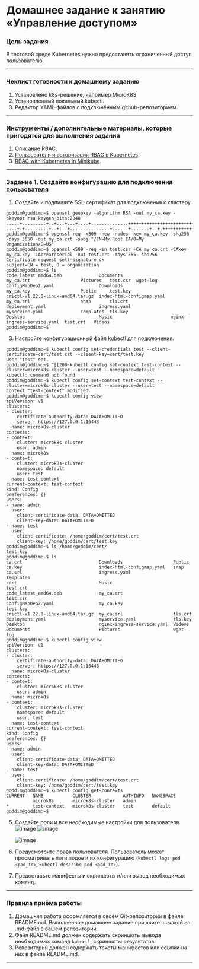 # Домашнее задание к занятию «Управление доступом»

### Цель задания

В тестовой среде Kubernetes нужно предоставить ограниченный доступ пользователю.

------

### Чеклист готовности к домашнему заданию

1. Установлено k8s-решение, например MicroK8S.
2. Установленный локальный kubectl.
3. Редактор YAML-файлов с подключённым github-репозиторием.

------

### Инструменты / дополнительные материалы, которые пригодятся для выполнения задания

1. [Описание](https://kubernetes.io/docs/reference/access-authn-authz/rbac/) RBAC.
2. [Пользователи и авторизация RBAC в Kubernetes](https://habr.com/ru/company/flant/blog/470503/).
3. [RBAC with Kubernetes in Minikube](https://medium.com/@HoussemDellai/rbac-with-kubernetes-in-minikube-4deed658ea7b).

------

### Задание 1. Создайте конфигурацию для подключения пользователя

1. Создайте и подпишите SSL-сертификат для подключения к кластеру.
```
goddim@goddim:~$ openssl genpkey -algorithm RSA -out my_ca.key -pkeyopt rsa_keygen_bits:2048
.....+.........+..+...+...+....+..............+++++++++++++++++++++++++++++++++++++++++++++++++++++++++++++++++*.......+.....+.+..+....+...........+.......+......+......+.....+...+......+.......+.....+...+....+..+.+.....+............+.+..+....+...+.....+++++++++++++++++++++++++++++++++++++++++++++++++++++++++++++++++*.........+......+....+.....+..................+.......+...+...+..+.+.................+....+........+...+++++++++++++++++++++++++++++++++++++++++++++++++++++++++++++++++
....+.+.........+..+...+...............+......+.......+..+.+++++++++++++++++++++++++++++++++++++++++++++++++++++++++++++++++*...+..+.........+.+...+..+....+...........+...+.........+++++++++++++++++++++++++++++++++++++++++++++++++++++++++++++++++*........+......+.......+...+.....+.......+...+......+........+......+.......+...+.....+....+.....+.............+..+.+......+...+...+.........+.........+..+...+......+.+..+..........+..+......+....+.........+......+...+.....+.+......+.....................+..+............+...............+.+........................+........+.+..+...+.+.....+...+.......+........+.+..+.......+.....+...+...+............+.......+......+...........+....+..+....+...+...+..+++++++++++++++++++++++++++++++++++++++++++++++++++++++++++++++++
goddim@goddim:~$ openssl req -x509 -new -nodes -key my_ca.key -sha256 -days 3650 -out my_ca.crt -subj "/CN=My Root CA/O=My Organization/C=US"
goddim@goddim:~$ openssl x509 -req -in test.csr -CA my_ca.crt -CAkey my_ca.key -CAcreateserial -out test.crt -days 365 -sha256
Certificate request self-signature ok
subject=CN = test, O = organization
goddim@goddim:~$ ls
code_latest_amd64.deb              Documents                  my_ca.crt                   Pictures   test.csr  wget-log
ConfigMapDep2.yaml                 Downloads                  my_ca.key                   Public     test.key
crictl-v1.22.0-linux-amd64.tar.gz  index-html-configmap.yaml  my_ca.srl                   snap       tls.crt
deployment.yaml                    ingress.yaml               myservice.yaml              Templates  tls.key
Desktop                            Music                      nginx-ingress-service.yaml  test.crt   Videos
goddim@goddim:~$ 
```
3. Настройте конфигурационный файл kubectl для подключения.
```
goddim@goddim:~$ kubectl config set-credentials test --client-certificate=cert/test.crt --client-key=cert/test.key
User "test" set.
goddim@goddim:~$ ^[[200~kubectl config set-context test-context --cluster=microk8s-cluster --user=test --namespace=default
kubectl: command not found
goddim@goddim:~$ kubectl config set-context test-context --cluster=microk8s-cluster --user=test --namespace=default
Context "test-context" modified.
goddim@goddim:~$ kubectl config view
apiVersion: v1
clusters:
- cluster:
    certificate-authority-data: DATA+OMITTED
    server: https://127.0.0.1:16443
  name: microk8s-cluster
contexts:
- context:
    cluster: microk8s-cluster
    user: admin
  name: microk8s
- context:
    cluster: microk8s-cluster
    namespace: default
    user: test
  name: test-context
current-context: test-context
kind: Config
preferences: {}
users:
- name: admin
  user:
    client-certificate-data: DATA+OMITTED
    client-key-data: DATA+OMITTED
- name: test
  user:
    client-certificate: /home/goddim/cert/test.crt
    client-key: /home/goddim/cert/test.key
goddim@goddim:~$ ls /home/goddim/cert/
test.key
goddim@goddim:~$ ls
ca.crt                             Downloads                   Public
ca.key                             index-html-configmap.yaml   snap
ca.srl                             ingress.yaml                Templates
cert                               Music                       test.crt
code_latest_amd64.deb              my_ca.crt                   test.csr
ConfigMapDep2.yaml                 my_ca.key                   test.key
crictl-v1.22.0-linux-amd64.tar.gz  my_ca.srl                   tls.crt
deployment.yaml                    myservice.yaml              tls.key
Desktop                            nginx-ingress-service.yaml  Videos
Documents                          Pictures                    wget-log
goddim@goddim:~$ kubectl config view
apiVersion: v1
clusters:
- cluster:
    certificate-authority-data: DATA+OMITTED
    server: https://127.0.0.1:16443
  name: microk8s-cluster
contexts:
- context:
    cluster: microk8s-cluster
    user: admin
  name: microk8s
- context:
    cluster: microk8s-cluster
    namespace: default
    user: test
  name: test-context
current-context: test-context
kind: Config
preferences: {}
users:
- name: admin
  user:
    client-certificate-data: DATA+OMITTED
    client-key-data: DATA+OMITTED
- name: test
  user:
    client-certificate: /home/goddim/cert/test.crt
    client-key: /home/goddim/cert/test.key
goddim@goddim:~$ kubectl config get-contexts
CURRENT   NAME           CLUSTER            AUTHINFO   NAMESPACE
          microk8s       microk8s-cluster   admin      
*         test-context   microk8s-cluster   test       default
goddim@goddim:~$ 
```

5. Создайте роли и все необходимые настройки для пользователя.
   ![image](https://github.com/user-attachments/assets/572ddb6f-6024-4b0a-a403-1ef7a930a79d)
![image](https://github.com/user-attachments/assets/acef8766-1874-48d9-b75f-d9456bd3d27f)

   ![image](https://github.com/user-attachments/assets/e705b5cf-fd32-4717-b480-e07e948f46d2)

7. Предусмотрите права пользователя. Пользователь может просматривать логи подов и их конфигурацию (`kubectl logs pod <pod_id>`, `kubectl describe pod <pod_id>`).
8. Предоставьте манифесты и скриншоты и/или вывод необходимых команд.

------

### Правила приёма работы

1. Домашняя работа оформляется в своём Git-репозитории в файле README.md. Выполненное домашнее задание пришлите ссылкой на .md-файл в вашем репозитории.
2. Файл README.md должен содержать скриншоты вывода необходимых команд `kubectl`, скриншоты результатов.
3. Репозиторий должен содержать тексты манифестов или ссылки на них в файле README.md.

------

